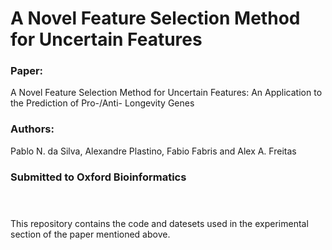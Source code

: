 # A Novel Feature Selection Method for Uncertain Features

### Paper:
A Novel Feature Selection Method for Uncertain Features: An Application to the Prediction of Pro-/Anti- Longevity Genes </br>
### Authors: 
Pablo N. da Silva, Alexandre Plastino, Fabio Fabris and Alex A. Freitas </br>
### Submitted to Oxford Bioinformatics </br> </br> </br>
This repository contains the code and datesets used in the experimental section of the paper mentioned above.

